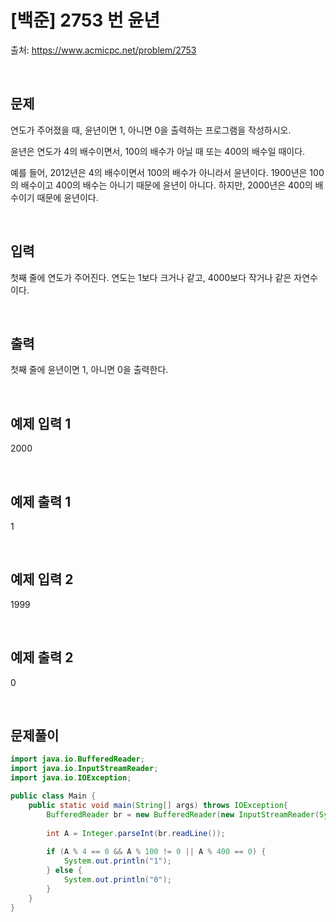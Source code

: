 # [백준] 2753 번 윤년

출처: https://www.acmicpc.net/problem/2753

</br>

## 문제
연도가 주어졌을 때, 윤년이면 1, 아니면 0을 출력하는 프로그램을 작성하시오.

윤년은 연도가 4의 배수이면서, 100의 배수가 아닐 때 또는 400의 배수일 때이다.

예를 들어, 2012년은 4의 배수이면서 100의 배수가 아니라서 윤년이다. 
1900년은 100의 배수이고 400의 배수는 아니기 때문에 윤년이 아니다. 
하지만, 2000년은 400의 배수이기 때문에 윤년이다.

</br>

## 입력
첫째 줄에 연도가 주어진다. 연도는 1보다 크거나 같고, 4000보다 작거나 같은 자연수이다.

</br>

## 출력
첫째 줄에 윤년이면 1, 아니면 0을 출력한다.

</br>


## 예제 입력 1
2000

</br>

## 예제 출력 1
1


</br>

## 예제 입력 2
1999

</br>

## 예제 출력 2
0


</br>

## 문제풀이

```java
import java.io.BufferedReader;
import java.io.InputStreamReader;
import java.io.IOException;

public class Main {
    public static void main(String[] args) throws IOException{
        BufferedReader br = new BufferedReader(new InputStreamReader(System.in));
        
        int A = Integer.parseInt(br.readLine());
        
        if (A % 4 == 0 && A % 100 != 0 || A % 400 == 0) {
            System.out.println("1");
        } else {
            System.out.println("0");
        }
    }
}
```
